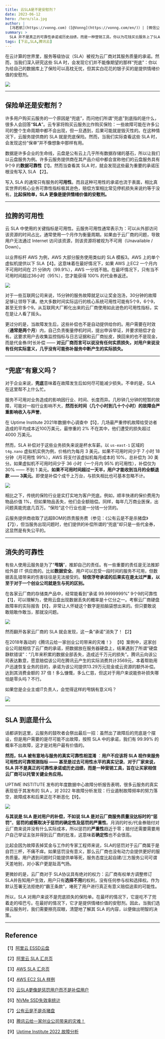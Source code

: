 ```yaml
---
title: 云SLA是不是安慰剂？
date: 2023-06-12
hero: /hero/sla.jpg
author: |
  [冯若航](https://vonng.com)（[@Vonng](https://vonng.com/en/)）| [微信公众号](https://mp.weixin.qq.com/s/LC5jAhuVObRcrTLxI1FUQA)
summary: >
  SLA 并不是真正的可靠性承诺或历史战绩，而是一种营销工具。你以为花钱买云服务上了SLA保险，在最坏的情况下，它是吃不了兜着走的哑巴亏。在最好的情况下，它才是提供情绪价值的安慰剂。
tags: [下云,SLA,腾讯云]
---
```


在云计算的世界里，服务等级协议（SLA）被视为云厂商对其服务质量的承诺。然而，当我们深入研究这些 SLA 时，会发现它们并不能像期望的那样“兜底”：你以为给自己的数据库上了保险可以高枕无忧，但其实白花花的银子买的是提供情绪价值的安慰剂。

[![](featured.png)](https://mp.weixin.qq.com/s/LC5jAhuVObRcrTLxI1FUQA)


----------------

## 保险单还是安慰剂？

许多用户购买云服务的一个原因是“兜底”，而问他们所谓“兜底”到底指的是什么，很多人会回答“**SLA**”。云专家将购买云服务比作购买保险：一些故障可能在许多公司的整个生命周期中都不会出现，但一旦遇到，后果可能就是毁灭性的。在这种情况下，云服务提供商的 SLA 就是兜底保险。然而，当我们实际查看这些 SLA 时，会发现这份“保单”并不像想象中那样有用。

数据是许多企业的生命线，云盘是公有云上几乎所有数据存储的基石，所以让我们以云盘服务为例。许多云服务提供商在其产品介绍中都会宣称他们的云盘服务具有 9个9 的**数据可靠性**【1】。然而当查看其 SLA 时，就会发现这些最为重要的承诺压根没有写入 SLA 【2】。

写入 SLA 的通常只有服务的**可用性**。而且这种可用性的承诺也流于表面，相比真实世界的核心业务可靠性指标极其逊色，赔偿方案相比常见停机损失来说约等于没有。**比起保险单，SLA 更像是提供情绪价值的安慰剂。**



----------------

## 拉胯的可用性

云 SLA 中使用的关键指标是可用性。云服务可用性通常表示为：可以从外部访问该资源的时间占比，通常使用一个月作为衡量周期。如果由于云厂商的问题，导致用户无法通过 Internet 访问该资源，则该资源将被视为不可用（Unavailable / Down）。

以业界标杆 AWS 为例，AWS 大部分服务使用类似的 SLA 模板3。AWS 上的单个虚拟机提供以下 SLA【4】。这意味着在最好情况下，如果 AWS 上EC2 一个月内不可用时间在 21 分钟内（99.9%），AWS 一分钱不赔。在最坏情况下，只有当不可用时间超过36小时（95%），您才能获得 100% 的代金券返还。

![](sla-1.png)

对于一些互联网公司来说，15分钟的服务故障就足以让奖金泡汤，30分钟的故障足够让领导下课。绝大多数时间实际运行的核心系统可用性可能有5个9，6个9，甚至无穷多个9。从互联网大厂孵化出来的云厂商使用如此逊色的可用性指标，实在是让人看了摇头。

更过分的是，当故障发生后，这些补偿也不是自动提供给你的。用户需要在时效（**通常是两个月**）内，自己负责衡量停机时间，提出申诉举证，并要求赔偿才会有。这要求用户去收集监控指标与日志证据和云厂商扯皮，换回来的也不是现金，而是代金券/时长补偿 —— **对云厂商而言可以说没有任何实质损失，对用户来说没有任何实际意义，几乎没有可能弥补服务中断产生的实际损失。**



----------------

## “兜底”有意义吗？

对于企业来说，**兜底**意味着在故障发生后如何尽可能减少损失。不幸的是，SLA 在这里帮不上什么忙。

服务不可用对业务造成的影响因行业、时间、长度而异。几秒钟几分钟的短暂的故障，可能对一般行业影响不大，**然而长时间（几个小时到几十个小时）的故障会严重影响收入与声誉**。

在 Uptime Institute 2021年数据中心调查中【5】，几场最严重停机故障给受访者造成的平均成本近100万美元，最惨重的 2% 不在其中，他们遭受的损失超过 4000 万美元。

然而，SLA 补偿对于这些业务损失来说是杯水车薪。以 `us-east-1` 区域的 `t4g.nano` 虚拟机实例为例，价格约为每月 3 美元。如果不可用时间少于 7 小时 18 分钟（月可用性 99%），AWS 将支付该虚拟机每月成本的 10%，总补偿为 30 美分。如果虚拟机不可用时间少于 36 小时（一个月内 95% 的可用性），补偿仅为 30% —— 不到 1 美元。**如果不可用时间超过一天半，用户才能收到当月的全额退款 —— 3美元**。即使是补偿个成千上万台，与损失相比也可基本忽略不计。

![](sla-2.png)

相比之下，传统的保险行业是实打实地为客户兜底。例如，顺丰快递的保价费用为物品价值 1%，但如果物品丢失，他们会全额赔偿。同样，每年几万商业医保，出问题真能兜底几百万。“保险”这个行业也是一分钱一分货的。

云服务提供商收取了远超BOM的昂贵服务费（参见：《公有云是不是杀猪盘》【7】），但当服务出现问题时，他们提供的补偿所谓的“兜底”却只是一些代金券，这显然是有失公平的。




----------------

## 消失的可靠性

有些人使用云服务是为了“**甩锅**”，推卸自己的责任。有一些重要的责任是无法推卸给外部 IT 供应商的。比如**数据安全**。用户可以忍受一段时间的服务不可用，但数据丢乱错带来的伤害往往是无法接受的。**轻信浮夸承诺的后果实在是太过严重，以至于对于一个创业公司就是生与死的区别。**

在各家云厂商的存储类产品中，经常能看到“承诺 99.9999999%” 9个9的可靠性【1】，可以理解为，使用云盘出现数据丢失的概率是十亿分之一。考察云厂商硬盘故障率的实际报告【6】，非常让人怀疑这个数字是拍脑袋想出来的。但只要敢说敢赔敢作敢当，那就没问题。

![](sla-3.png)

然而翻开各家云厂商的 SLA 就会发现，这一条“承诺”消失了！【2】

在2018年轰动的《腾讯云给一家创业公司带来的灾难！》 【8】案例中，这家创业公司就相信了云厂商的承诺，把数据放在服务器硬盘上，结果遇到了所谓“硬盘静默错误”：“几年来积累的数据全部丢失，造成近千万元的损失”。腾讯云向该公司表达歉意，愿意赔偿该公司在腾讯云产生的实际消费共计3569元，本着帮助用户迅速恢复业务的目的，承诺为该公司提供13.29万元现金或云资源的额外补偿。达到其消费金额的 37 倍！多么慷慨，多么仁慈，但这对于用户来说能弥补损失哪怕是零头吗？不行。

如果您是企业主或IT负责人，会觉得这样的甩锅有意义吗？

![](sla-4.png)



----------------

## SLA 到底是什么

话都讲到这里，云服务的鼓吹者会祭出最后一招：虽然出了故障后的兜底是个摆设，但是用户需要的是尽可能不出故障，按照 SLA 中的承诺，我们有 99.99% 的概率不出故障，这才是对用户最有价值的。

**然而，SLA 被有意地与服务的真实可靠性相混淆** ：**用户不应该将 SLA 视作来服务可用性的可靠预测指标 —— 甚至是过去可用性水平的真实记录**。**对于厂家来说，SLA 并不是真正的可靠性承诺或历史战绩，而是一种营销工具，旨在让买家相信云厂商可以托管关键业务应用。**

UPTIME INSTITUTE 发布的年度数据中心故障分析报告表明，很多云服务的真实表现低于其发布的 SLA 。对 2022 年故障分析发现：行业遏制故障频率的努力落空，故障成本和后果正在不断恶化【9】。

![](sla-5.png)

**与其说是 SLA 是对用户的补偿，不如说 SLA 是对云厂商服务质量没达标时的“惩罚”**。**惩罚的威慑取决于惩罚的确定性及惩罚的严重性**。月消的时长/代金券赔付对云厂商来说并没有什么实际成本，所以惩罚的**严重性**趋近于零；赔付还需要需要用户自己举证主张并得到云厂商的批准，这意味着**确定性**也不会很高。

比起会因为故障丢掉奖金与工作的专家工程师来说，SLA的惩罚对于云厂商属于是自罚三杯，不痛不痒。如果惩罚没有意义，那么云厂商也没有动力会提供更好的服务质量。用户遇到问题时只能提供单等死，服务态度比起自建/三方服务公司可谓天差地别，对小客户更是趾高气扬。

更微妙的是，云厂商对于 SLA协议具有绝对的权力：云厂商有权单方调整修订SLA并告知用户生效，用户只有**选择不用**的权利，没有任何参与权和选择权。作为默认签署无法拒绝的“霸王条款”，堵死了用户进行真正有意义赔偿追索的可能性。

所以，SLA 对用户来说不是兜底损失的保险单。在最坏的情况下，它是吃不了兜着走的哑巴亏。在最好的情况下，它才是提供情绪价值的安慰剂。因此，当我们选择云服务时，我们需要擦亮双眼，清楚地了解其 SLA 的内容，以便做出明智的决策。



----------------

## Reference

【1】[阿里云 ESSD云盘](https://help.aliyun.com/document_detail/122389.html) 

【2】[阿里云 SLA 汇总页](https://help.aliyun.com/document_detail/56773.htm)

【3】[AWS SLA 汇总页](https://aws.amazon.com/cn/legal/service-level-agreements/)

【4】[AWS EC2 SLA 样例](https://d1.awsstatic.com/legal/AmazonComputeServiceLevelAgreement/Amazon_Compute_Service_Level_Agreement_Chinese_Simplfied_(CN)2022-05-25.pdf)

【5】[云SLA更像是惩罚用户而不是补偿用户](https://journal.uptimeinstitute.com/cloud/-slas-punish-not-compensate/) 

【6】[NVMe SSD失效率统计](https://www.usenix.org/system/files/atc22-lu.pdf) 

【7】[公有云是不是杀猪盘](https://mp.weixin.qq.com/s/UxjiUBTpb1pRUfGtR9V3ag)

【8】[腾讯云给一家创业公司带来的灾难！](https://www.doit.com.cn/p/312087.html)

【9】[Uptime Institute 2022 故障分析](https://www.businesswire.com/news/home/20220608005265/en/Uptime-Institute%E2%80%99s-2022-Outage-Analysis-Finds-Downtime-Costs-and-Consequences-Worsening-as-Industry-Efforts-to-Curb-Outage-Frequency-Fall-Short)